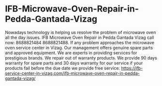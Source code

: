 # IFB-Microwave-Oven-Repair-in-Pedda-Gantada-Vizag
 Nowadays technology is helping us resolve the problem of microwave oven all the day issues. IFB Microwave Oven Repair in Pedda Gantada Vizag call now: 8688821484 8688821488. If any problem approaches the microwave oven service center in Vizag. Our management offers genuine spare parts and approved equipment. We are experts in providing services for prestigious brands. We repair out of warranty products. We provide 90 days warranty for spare parts and 30 days warranty for our service if your products fail before the due date we provide free service.    https://ifb-service-center-in-vizag.com/ifb-microwave-oven-repair-in-pedda-gantada-vizag/
